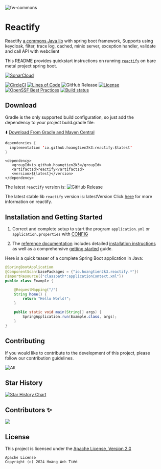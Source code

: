 ![fw-commons](https://socialify.git.ci/hoangtien2k3/fw-commons/image?description=1&font=Inter&forks=1&issues=1&language=1&logo=https%3A%2F%2Fi.ibb.co%2FN366vtQ%2Fhoangtien2k3.png&owner=1&pattern=Brick%20Wall&pulls=1&stargazers=1&theme=Auto)

# Reactify

Reactify [a commons Java lib]() with spring boot framework, Supports using keycloak, filter, trace log, cached, minio
server, exception handler, validate and call API with webclient

This README provides quickstart instructions on running [`reactify`]() on bare metal project spring boot.

[![SonarCloud](https://sonarcloud.io/images/project_badges/sonarcloud-black.svg)](https://sonarcloud.io/project/overview?id=hoangtien2k3_fw-commons)

[![CircleCI](https://circleci.com/gh/hoangtien2k3/fw-commons.svg?style=svg)](https://app.circleci.com/pipelines/github/hoangtien2k3/fw-commons)
[![Lines of Code](https://sonarcloud.io/api/project_badges/measure?project=hoangtien2k3_fw-commons&metric=ncloc)](https://sonarcloud.io/summary/overall?id=hoangtien2k3_fw-commons)
![GitHub Release](https://img.shields.io/github/v/release/hoangtien2k3/fw-commons?label=latest%20release)
[![License](https://img.shields.io/badge/license-Apache--2.0-green.svg)](https://www.apache.org/licenses/LICENSE-2.0.html)
[![OpenSSF Best Practices](https://bestpractices.coreinfrastructure.org/projects/9383/badge)](https://bestpractices.coreinfrastructure.org/projects/9383)
[![Build status](https://github.com/ponfee/commons-core/workflows/build-with-maven/badge.svg)](https://github.com/hoangtien2k3/fw-commons/actions)

## Download
Gradle is the only supported build configuration, so just add the dependency to your project build.gradle file:

⬇️ [Download From Gradle and Maven Central](https://central.sonatype.com/namespace/io.github.hoangtien2k3)

```kotlin
dependencies {
  implementation 'io.github.hoangtien2k3:reactify:$latest'
}
```

```maven
<dependency>
   <groupId>io.github.hoangtien2k3</groupId>
   <artifactId>reactify</artifactId>
   <version>${latest}</version>
</dependency>
```

The latest `reactify` version is: ![GitHub Release](https://img.shields.io/github/v/release/hoangtien2k3/fw-commons?label=latest%20release)

The latest stable lib `reactify` version is: latestVersion Click [here](https://central.sonatype.com/namespace/io.github.hoangtien2k3) for more information on reactify.

## Installation and Getting Started

1. Correct and complete setup to start the program `application.yml` or `application.properties`
   with [CONFIG](src/main/resources/application.yml)

2. The [reference documentation]() includes detailed [installation instructions]() as well as a
   comprehensive [getting started]() guide.

Here is a quick teaser of a complete Spring Boot application in Java:

```java
@SpringBootApplication
@ComponentScan(basePackages = {"io.hoangtien2k3.reactify.*"})
@ImportResource({"classpath*:applicationContext.xml"})
public class Example {

    @RequestMapping("/")
    String home() {
        return "Hello World!";
    }

    public static void main(String[] args) {
        SpringApplication.run(Example.class, args);
    }
}
```

## Contributing

If you would like to contribute to the development of this project, please follow our contribution guidelines.

![Alt](https://repobeats.axiom.co/api/embed/31a861bf21d352264c5c122808407abafb97b0ef.svg "Repobeats analytics image")


## Star History

<a href="https://star-history.com/#hoangtien2k3/fw-commons&Timeline">
 <picture>
   <source media="(prefers-color-scheme: dark)" srcset="https://api.star-history.com/svg?repos=hoangtien2k3/fw-commons&type=Timeline&theme=dark" />
   <source media="(prefers-color-scheme: light)" srcset="https://api.star-history.com/svg?repos=hoangtien2k3/fw-commons&type=Timeline" />
   <img alt="Star History Chart" src="https://api.star-history.com/svg?repos=hoangtien2k3/fw-commons&type=Timeline" />
 </picture>
</a>

## Contributors ✨

<a href="https://github.com/hoangtien2k3/fw-commons/graphs/contributors">
  <img src="https://contrib.rocks/image?repo=hoangtien2k3/fw-commons" />
</a>

## License

This project is licensed under the [Apache License, Version 2.0](https://www.apache.org/licenses/LICENSE-2.0)

```
Apache License
Copyright (c) 2024 Hoàng Anh Tiến
```
